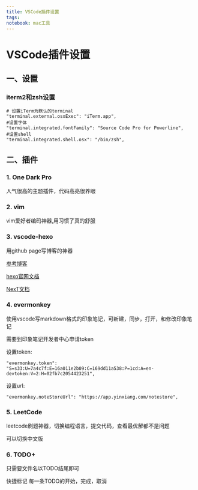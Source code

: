 ```yaml
---
title: VSCode插件设置
tags: 
notebook: mac工具
---
```

# VSCode插件设置

## 一、设置

### iterm2和zsh设置

    # 设置iTerm为默认的terminal
    "terminal.external.osxExec": "iTerm.app",
    #设置字体
    "terminal.integrated.fontFamily": "Source Code Pro for Powerline",
    #设置shell
    "terminal.integrated.shell.osx": "/bin/zsh",

## 二、插件

### 1. One Dark Pro 

人气很高的主题插件，代码高亮很养眼

### 2. vim

vim爱好者编码神器,用习惯了真的舒服

### 3. vscode-hexo

用github page写博客的神器

[参考博客](https://www.lovebxm.com/2018/06/24/hexo-github-blog/)

[hexo官网文档](https://hexo.io/zh-cn/docs/index.html)

[NexT文档](http://theme-next.iissnan.com/theme-settings.html)


### 4. evermonkey

使用vscode写markdown格式的印象笔记，可新建，同步，打开，和修改印象笔记

需要到印象笔记开发者中心申请token

设置token:
    
    "evermonkey.token": "S=s33:U=7a4c7f:E=16a011e2b09:C=169dd11a538:P=1cd:A=en-devtoken:V=2:H=02fb7c2054423251",
   
设置url:
    
    "evermonkey.noteStoreUrl": "https://app.yinxiang.com/notestore",

### 5. LeetCode

leetcode刷题神器，切换编程语言，提交代码，查看最优解都不是问题

可以切换中文版

### 6. TODO+

只需要文件名以TODO结尾即可

快捷标记 每一条TODO的开始，完成，取消



